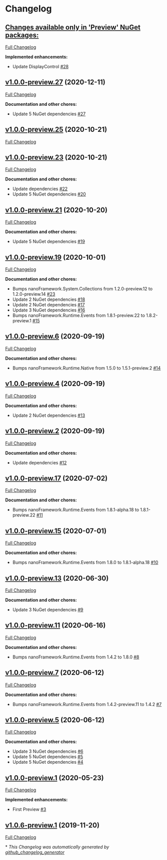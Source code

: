 # Changelog

## [**Changes available only in 'Preview' NuGet packages:**](https://github.com/nanoframework/lib-nanoFramework.Graphics/tree/HEAD)

[Full Changelog](https://github.com/nanoframework/lib-nanoFramework.Graphics/compare/v1.0.0-preview.27...HEAD)

**Implemented enhancements:**

- Update DisplayControl [\#28](https://github.com/nanoframework/lib-nanoFramework.Graphics/pull/28)

## [v1.0.0-preview.27](https://github.com/nanoframework/lib-nanoFramework.Graphics/tree/v1.0.0-preview.27) (2020-12-11)

[Full Changelog](https://github.com/nanoframework/lib-nanoFramework.Graphics/compare/v1.0.0-preview.25...v1.0.0-preview.27)

**Documentation and other chores:**

- Update 5 NuGet dependencies [\#27](https://github.com/nanoframework/lib-nanoFramework.Graphics/pull/27)

## [v1.0.0-preview.25](https://github.com/nanoframework/lib-nanoFramework.Graphics/tree/v1.0.0-preview.25) (2020-10-21)

[Full Changelog](https://github.com/nanoframework/lib-nanoFramework.Graphics/compare/v1.0.0-preview.23...v1.0.0-preview.25)

## [v1.0.0-preview.23](https://github.com/nanoframework/lib-nanoFramework.Graphics/tree/v1.0.0-preview.23) (2020-10-21)

[Full Changelog](https://github.com/nanoframework/lib-nanoFramework.Graphics/compare/v1.0.0-preview.21...v1.0.0-preview.23)

**Documentation and other chores:**

- Update dependencies [\#22](https://github.com/nanoframework/lib-nanoFramework.Graphics/pull/22)
- Update 5 NuGet dependencies [\#20](https://github.com/nanoframework/lib-nanoFramework.Graphics/pull/20)

## [v1.0.0-preview.21](https://github.com/nanoframework/lib-nanoFramework.Graphics/tree/v1.0.0-preview.21) (2020-10-20)

[Full Changelog](https://github.com/nanoframework/lib-nanoFramework.Graphics/compare/v1.0.0-preview.19...v1.0.0-preview.21)

**Documentation and other chores:**

- Update 5 NuGet dependencies [\#19](https://github.com/nanoframework/lib-nanoFramework.Graphics/pull/19)

## [v1.0.0-preview.19](https://github.com/nanoframework/lib-nanoFramework.Graphics/tree/v1.0.0-preview.19) (2020-10-01)

[Full Changelog](https://github.com/nanoframework/lib-nanoFramework.Graphics/compare/v1.0.0-preview.6...v1.0.0-preview.19)

**Documentation and other chores:**

- Bumps nanoFramework.System.Collections from 1.2.0-preview.12 to 1.2.0-preview.14 [\#23](https://github.com/nanoframework/lib-nanoFramework.Graphics/pull/23)
- Update 2 NuGet dependencies [\#18](https://github.com/nanoframework/lib-nanoFramework.Graphics/pull/18)
- Update 2 NuGet dependencies [\#17](https://github.com/nanoframework/lib-nanoFramework.Graphics/pull/17)
- Update 3 NuGet dependencies [\#16](https://github.com/nanoframework/lib-nanoFramework.Graphics/pull/16)
- Bumps nanoFramework.Runtime.Events from 1.8.1-preview.22 to 1.8.2-preview.1 [\#15](https://github.com/nanoframework/lib-nanoFramework.Graphics/pull/15)

## [v1.0.0-preview.6](https://github.com/nanoframework/lib-nanoFramework.Graphics/tree/v1.0.0-preview.6) (2020-09-19)

[Full Changelog](https://github.com/nanoframework/lib-nanoFramework.Graphics/compare/v1.0.0-preview.4...v1.0.0-preview.6)

**Documentation and other chores:**

- Bumps nanoFramework.Runtime.Native from 1.5.0 to 1.5.1-preview.2 [\#14](https://github.com/nanoframework/lib-nanoFramework.Graphics/pull/14)

## [v1.0.0-preview.4](https://github.com/nanoframework/lib-nanoFramework.Graphics/tree/v1.0.0-preview.4) (2020-09-19)

[Full Changelog](https://github.com/nanoframework/lib-nanoFramework.Graphics/compare/v1.0.0-preview.2...v1.0.0-preview.4)

**Documentation and other chores:**

- Update 2 NuGet dependencies [\#13](https://github.com/nanoframework/lib-nanoFramework.Graphics/pull/13)

## [v1.0.0-preview.2](https://github.com/nanoframework/lib-nanoFramework.Graphics/tree/v1.0.0-preview.2) (2020-09-19)

[Full Changelog](https://github.com/nanoframework/lib-nanoFramework.Graphics/compare/v1.0.0-preview.17...v1.0.0-preview.2)

**Documentation and other chores:**

- Update dependencies [\#12](https://github.com/nanoframework/lib-nanoFramework.Graphics/pull/12)

## [v1.0.0-preview.17](https://github.com/nanoframework/lib-nanoFramework.Graphics/tree/v1.0.0-preview.17) (2020-07-02)

[Full Changelog](https://github.com/nanoframework/lib-nanoFramework.Graphics/compare/v1.0.0-preview.15...v1.0.0-preview.17)

**Documentation and other chores:**

- Bumps nanoFramework.Runtime.Events from 1.8.1-alpha.18 to 1.8.1-preview.22 [\#11](https://github.com/nanoframework/lib-nanoFramework.Graphics/pull/11)

## [v1.0.0-preview.15](https://github.com/nanoframework/lib-nanoFramework.Graphics/tree/v1.0.0-preview.15) (2020-07-01)

[Full Changelog](https://github.com/nanoframework/lib-nanoFramework.Graphics/compare/v1.0.0-preview.13...v1.0.0-preview.15)

**Documentation and other chores:**

- Bumps nanoFramework.Runtime.Events from 1.8.0 to 1.8.1-alpha.18 [\#10](https://github.com/nanoframework/lib-nanoFramework.Graphics/pull/10)

## [v1.0.0-preview.13](https://github.com/nanoframework/lib-nanoFramework.Graphics/tree/v1.0.0-preview.13) (2020-06-30)

[Full Changelog](https://github.com/nanoframework/lib-nanoFramework.Graphics/compare/v1.0.0-preview.11...v1.0.0-preview.13)

**Documentation and other chores:**

- Update 3 NuGet dependencies [\#9](https://github.com/nanoframework/lib-nanoFramework.Graphics/pull/9)

## [v1.0.0-preview.11](https://github.com/nanoframework/lib-nanoFramework.Graphics/tree/v1.0.0-preview.11) (2020-06-16)

[Full Changelog](https://github.com/nanoframework/lib-nanoFramework.Graphics/compare/v1.0.0-preview.7...v1.0.0-preview.11)

**Documentation and other chores:**

- Bumps nanoFramework.Runtime.Events from 1.4.2 to 1.8.0 [\#8](https://github.com/nanoframework/lib-nanoFramework.Graphics/pull/8)

## [v1.0.0-preview.7](https://github.com/nanoframework/lib-nanoFramework.Graphics/tree/v1.0.0-preview.7) (2020-06-12)

[Full Changelog](https://github.com/nanoframework/lib-nanoFramework.Graphics/compare/v1.0.0-preview.5...v1.0.0-preview.7)

**Documentation and other chores:**

- Bumps nanoFramework.Runtime.Events from 1.4.2-preview.11 to 1.4.2 [\#7](https://github.com/nanoframework/lib-nanoFramework.Graphics/pull/7)

## [v1.0.0-preview.5](https://github.com/nanoframework/lib-nanoFramework.Graphics/tree/v1.0.0-preview.5) (2020-06-12)

[Full Changelog](https://github.com/nanoframework/lib-nanoFramework.Graphics/compare/v1.0.0-preview.1...v1.0.0-preview.5)

**Documentation and other chores:**

- Update 3 NuGet dependencies [\#6](https://github.com/nanoframework/lib-nanoFramework.Graphics/pull/6)
- Update 5 NuGet dependencies [\#5](https://github.com/nanoframework/lib-nanoFramework.Graphics/pull/5)
- Update 5 NuGet dependencies [\#4](https://github.com/nanoframework/lib-nanoFramework.Graphics/pull/4)

## [v1.0.0-preview.1](https://github.com/nanoframework/lib-nanoFramework.Graphics/tree/v1.0.0-preview.1) (2020-05-23)

[Full Changelog](https://github.com/nanoframework/lib-nanoFramework.Graphics/compare/v1.0.6-preview.1...v1.0.0-preview.1)

**Implemented enhancements:**

- First Preview [\#3](https://github.com/nanoframework/lib-nanoFramework.Graphics/pull/3)

## [v1.0.6-preview.1](https://github.com/nanoframework/lib-nanoFramework.Graphics/tree/v1.0.6-preview.1) (2019-11-20)

[Full Changelog](https://github.com/nanoframework/lib-nanoFramework.Graphics/compare/e93c9c967e6ba04b5a05f98e2b337c7a2158cdf2...v1.0.6-preview.1)



\* *This Changelog was automatically generated by [github_changelog_generator](https://github.com/github-changelog-generator/github-changelog-generator)*
